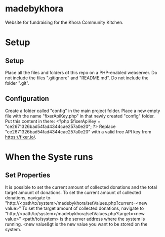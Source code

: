 # madebykhora
Website for fundraising for the Khora Community Kitchen.

# Setup
## Setup
Place all the files and folders of this repo on a PHP-enabled webserver.
Do not include the files ".gitignore" and "README.md".
Do not include the folder ".git".
## Configuration
Create a folder called "config" in the main project folder.
Place a new empty file with the name "fixerApiKey.php" in that newly created "config" folder.
Put this content in there:
&lt;?php $fixerApiKey = "ce2671326bad54fad4344cae257a0e20"; ?&gt;
Replace "ce2671326bad54fad4344cae257a0e20" with a valid free API key from https://fixer.io/.

# When the Syste runs
## Set Properties
It is possible to set the current amount of collected donations and the total target amount of donations.
To set the current amount of collected donations, navigate to "http://&lt;path/to/system&gt;/madebykhora/setValues.php?current=&lt;new value&gt;"
To set the target amount of collected donations, navigate to "http://&lt;path/to/system&gt;/madebykhora/setValues.php?target=&lt;new value&gt;"
&lt;path/to/system&gt; is the server address where the system is running.
&lt;new value&gt is the new value you want to be stored on the system.